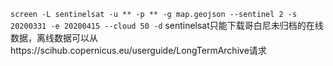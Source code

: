`screen -L sentinelsat -u ** -p ** -g map.geojson --sentinel 2 -s 20200331 -e 20200415 --cloud 50 -d`
sentinelsat只能下载哥白尼未归档的在线数据，离线数据可以从https://scihub.copernicus.eu/userguide/LongTermArchive请求
